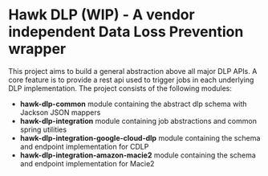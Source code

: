 # Hawk DLP (WIP) - A vendor independent Data Loss Prevention wrapper

This project aims to build a general abstraction above all
major DLP APIs. A core feature is to provide a rest api used to trigger jobs in each underlying DLP
implementation. The project consists of the following modules:

- **hawk-dlp-common** module containing the abstract dlp schema with Jackson JSON mappers
- **hawk-dlp-integration** module containing job abstractions and common spring utilities
- **hawk-dlp-integration-google-cloud-dlp** module containing the schema and endpoint implementation for CDLP
- **hawk-dlp-integration-amazon-macie2** module containing the schema and endpoint implementation for Macie2